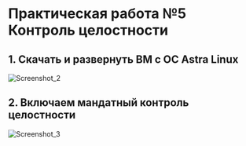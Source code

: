 # Практическая работа №5 Контроль целостности
## 1. Скачать и развернуть ВМ с ОС Astra Linux
![Screenshot_2](https://github.com/smallrus-web/TOIB_PRZ4.2/assets/71121962/c0d96a6e-e4f1-4fd3-831d-4ee4469c0137)
## 2. Включаем мандатный контроль целостности
![Screenshot_3](https://github.com/smallrus-web/TOIB_PRZ4.2/assets/71121962/44bfd453-ef76-4a10-8e0b-dfa4dde3bee9)
